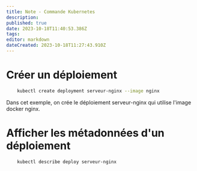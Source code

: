 ```yaml
---
title: Note - Commande Kubernetes
description: 
published: true
date: 2023-10-18T11:40:53.386Z
tags: 
editor: markdown
dateCreated: 2023-10-18T11:27:43.910Z
---
```


# Créer un déploiement
```bash
	kubectl create deployment serveur-nginx --image nginx
```
Dans cet exemple, on crée le déploiement serveur-nginx qui utilise l'image docker nginx.

# Afficher les métadonnées d'un déploiement
```bash
	kubectl describe deploy serveur-nginx
```